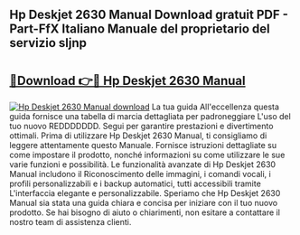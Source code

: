 ## Hp Deskjet 2630 Manual Download gratuit PDF - Part-FfX Italiano Manuale del proprietario del servizio sljnp

# <h2><a href="http://dfe8t0.blite.top/?on=Hp+Deskjet+2630+Manual">🔗Download 👉🔴 Hp Deskjet 2630 Manual</a></h2>

[![Hp Deskjet 2630 Manual download](https://i.imgur.com/lujVjoI.png)](http://dfe8t0.blite.top/?on=Hp+Deskjet+2630+Manual)
La tua guida All'eccellenza questa guida fornisce una tabella di marcia dettagliata per padroneggiare L'uso del tuo nuovo REDDDDDDD. Segui per garantire prestazioni e divertimento ottimali. Prima di utilizzare Hp Deskjet 2630 Manual, ti consigliamo di leggere attentamente questo Manuale. Fornisce istruzioni dettagliate su come impostare il prodotto, nonché informazioni su come utilizzare le sue varie funzioni e possibilità. Le funzionalità avanzate di Hp Deskjet 2630 Manual includono il Riconoscimento delle immagini, i comandi vocali, i profili personalizzabili e i backup automatici, tutti accessibili tramite L'interfaccia elegante e personalizzabile. Speriamo che Hp Deskjet 2630 Manual sia stata una guida chiara e concisa per iniziare con il tuo nuovo prodotto. Se hai bisogno di aiuto o chiarimenti, non esitare a contattare il nostro team di assistenza clienti.
